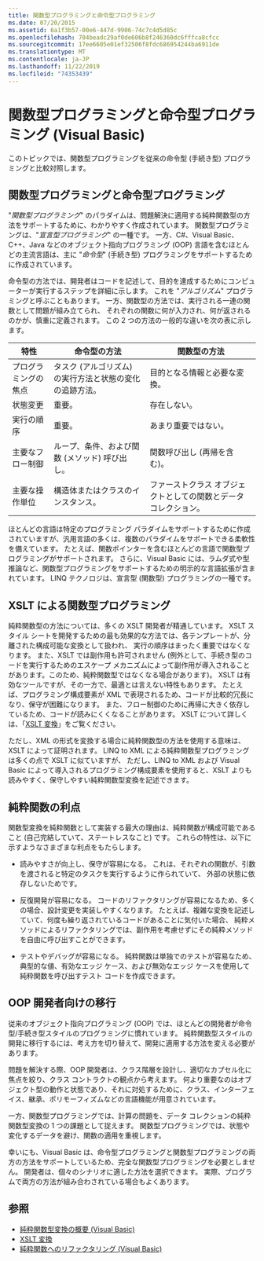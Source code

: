 ```yaml
---
title: 関数型プログラミングと命令型プログラミング
ms.date: 07/20/2015
ms.assetid: 6a1f3b57-00e6-447d-9906-74c7c4d5d85c
ms.openlocfilehash: 704beadc29af0de606b8f246360dc6fffca8cfcc
ms.sourcegitcommit: 17ee6605e01ef32506f8fdc686954244ba6911de
ms.translationtype: MT
ms.contentlocale: ja-JP
ms.lasthandoff: 11/22/2019
ms.locfileid: "74353439"
---
```

# <a name="functional-programming-vs-imperative-programming-visual-basic"></a>関数型プログラミングと命令型プログラミング (Visual Basic)
このトピックでは、関数型プログラミングを従来の命令型 (手続き型) プログラミングと比較対照します。  
  
## <a name="functional-programming-vs-imperative-programming"></a>関数型プログラミングと命令型プログラミング  
 "*関数型プログラミング*" のパラダイムは、問題解決に適用する純粋関数型の方法をサポートするために、わかりやすく作成されています。 関数型プログラミングは、"*宣言型プログラミング*" の一種です。 一方、C#、Visual Basic、C++、Java などのオブジェクト指向プログラミング (OOP) 言語を含むほとんどの主流言語は、主に "*命令型*" (手続き型) プログラミングをサポートするために作成されています。  
  
 命令型の方法では、開発者はコードを記述して、目的を達成するためにコンピューターが実行するステップを詳細に示します。 これを "*アルゴリズム*" プログラミングと呼ぶこともあります。 一方、関数型の方法では、実行される一連の関数として問題が組み立てられ、 それぞれの関数に何が入力され、何が返されるのかが、慎重に定義されます。 この 2 つの方法の一般的な違いを次の表に示します。  
  
|特性|命令型の方法|関数型の方法|  
|--------------------|-------------------------|-------------------------|  
|プログラミングの焦点|タスク (アルゴリズム) の実行方法と状態の変化の追跡方法。|目的となる情報と必要な変換。|  
|状態変更|重要。|存在しない。|  
|実行の順序|重要。|あまり重要ではない。|  
|主要なフロー制御|ループ、条件、および関数 (メソッド) 呼び出し。|関数呼び出し (再帰を含む)。|  
|主要な操作単位|構造体またはクラスのインスタンス。|ファーストクラス オブジェクトとしての関数とデータ コレクション。|  
  
 ほとんどの言語は特定のプログラミング パラダイムをサポートするために作成されていますが、汎用言語の多くは、複数のパラダイムをサポートできる柔軟性を備えています。 たとえば、関数ポインターを含むほとんどの言語で関数型プログラミングがサポートされます。 さらに、Visual Basic には、ラムダ式や型推論など、関数型プログラミングをサポートするための明示的な言語拡張が含まれています。 LINQ テクノロジは、宣言型 (関数型) プログラミングの一種です。  
  
## <a name="functional-programming-using-xslt"></a>XSLT による関数型プログラミング  
 純粋関数型の方法については、多くの XSLT 開発者が精通しています。 XSLT スタイル シートを開発するための最も効果的な方法では、各テンプレートが、分離された構成可能な変換として扱われ、 実行の順序はまったく重要ではなくなります。 また、XSLT では副作用も許可されません (例外として、手続き型のコードを実行するためのエスケープ メカニズムによって副作用が導入されることがあります。このため、純粋関数型ではなくなる場合があります)。 XSLT は有効なツールですが、その一方で、最適とは言えない特性もあります。 たとえば、プログラミング構成要素が XML で表現されるため、コードが比較的冗長になり、保守が困難になります。 また、フロー制御のために再帰に大きく依存しているため、コードが読みにくくなることがあります。 XSLT について詳しくは、「[XSLT 変換](../../../../standard/data/xml/xslt-transformations.md)」をご覧ください。  
  
 ただし、XML の形式を変換する場合に純粋関数型の方法を使用する意味は、XSLT によって証明されます。 LINQ to XML による純粋関数型プログラミングは多くの点で XSLT に似ていますが、 ただし、LINQ to XML および Visual Basic によって導入されるプログラミング構成要素を使用すると、XSLT よりも読みやすく、保守しやすい純粋関数型変換を記述できます。  
  
## <a name="advantages-of-pure-functions"></a>純粋関数の利点  
 関数型変換を純粋関数として実装する最大の理由は、純粋関数が構成可能であること (自己完結していて、ステートレスなこと) です。 これらの特性は、以下に示すようなさまざまな利点をもたらします。  
  
- 読みやすさが向上し、保守が容易になる。 これは、それぞれの関数が、引数を渡されると特定のタスクを実行するように作られていて、 外部の状態に依存しないためです。  
  
- 反復開発が容易になる。 コードのリファクタリングが容易になるため、多くの場合、設計変更を実装しやすくなります。 たとえば、複雑な変換を記述していて、何度も繰り返されているコードがあることに気付いた場合、 純粋メソッドによるリファクタリングでは、副作用を考慮せずにその純粋メソッドを自由に呼び出すことができます。  
  
- テストやデバッグが容易になる。 純粋関数は単独でのテストが容易なため、典型的な値、有効なエッジ ケース、および無効なエッジ ケースを使用して純粋関数を呼び出すテスト コードを作成できます。  
  
## <a name="transitioning-for-oop-developers"></a>OOP 開発者向けの移行  
 従来のオブジェクト指向プログラミング (OOP) では、ほとんどの開発者が命令型/手続き型スタイルのプログラミングに慣れています。 純粋関数型スタイルの開発に移行するには、考え方を切り替えて、開発に適用する方法を変える必要があります。  
  
 問題を解決する際、OOP 開発者は、クラス階層を設計し、適切なカプセル化に焦点を絞り、クラス コントラクトの観点から考えます。 何より重要なのはオブジェクト型の動作と状態であり、それに対処するために、クラス、インターフェイス、継承、ポリモーフィズムなどの言語機能が用意されています。  
  
 一方、関数型プログラミングでは、計算の問題を、データ コレクションの純粋関数型変換の 1 つの課題として捉えます。 関数型プログラミングでは、状態や変化するデータを避け、関数の適用を重視します。  
  
 幸いにも、Visual Basic は、命令型プログラミングと関数型プログラミングの両方の方法をサポートしているため、完全な関数型プログラミングを必要としません。 開発者は、個々のシナリオに適した方法を選択できます。 実際、プログラムで両方の方法が組み合わされている場合もよくあります。  
  
## <a name="see-also"></a>参照

- [純粋関数型変換の概要 (Visual Basic)](../../../../visual-basic/programming-guide/concepts/linq/introduction-to-pure-functional-transformations.md)
- [XSLT 変換](../../../../standard/data/xml/xslt-transformations.md)
- [純粋関数へのリファクタリング (Visual Basic)](../../../../visual-basic/programming-guide/concepts/linq/refactoring-into-pure-functions.md)
